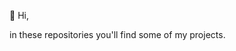 👋 Hi,

in these repositories you'll find some of my projects. 

  
<!---
maekdev/maekdev is a ✨ special ✨ repository because its `README.md` (this file) appears on your GitHub profile.
You can click the Preview link to take a look at your changes.
--->
